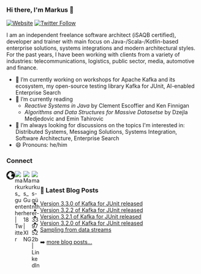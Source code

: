 ### Hi there, I'm Markus 👋

[![Website](https://img.shields.io/website?label=mguenther.net&style=for-the-badge&url=https%3A%2F%2Fmguenther.net)](https://www.mguenther.net)
[![Twitter Follow](https://img.shields.io/twitter/follow/markus_guenther?color=1DA1F2&logo=twitter&style=for-the-badge)](https://twitter.com/intent/follow?original_referer=https%3A%2F%2Fgithub.com%2Fmarkus_guenther&screen_name=markus_guenther)

I am an independent freelance software architect (iSAQB certified), developer and trainer with main focus on Java-/Scala-/Kotlin-based enterprise solutions, systems integrations and modern architectural styles. For the past years, I have been working with clients from a variety of industries: telecommunications, logistics, public sector, media, automotive and finance.

- 🔭 I’m currently working on workshops for Apache Kafka and its ecosystem, my open-source testing library Kafka for JUnit, AI-enabled Enterprise Search
- 🌱 I’m currently reading
  - *Reactive Systems in Java* by Clement Escoffier and Ken Finnigan
  - *Algorithms and Data Structures for Massive Datasetse* by Dzejla Medjedovic and Emin Tahirovic
- 👯 I’m always looking for discussions on the topics I'm interested in: Distributed Systems, Messaging Solutions, Systems Integration, Software Architecture, Enterprise Search
- 😄 Pronouns: he/him

### Connect

[<img align="left" alt="www.mguenther.net" width="22px" src="https://raw.githubusercontent.com/iconic/open-iconic/master/svg/globe.svg" />][website]
[<img align="left" alt="markus_guenther | Twitter" width="22px" src="https://cdn.jsdelivr.net/npm/simple-icons@v3/icons/twitter.svg" />][twitter]
[<img align="left" alt="Markus_Guenther18 | XING" width="22px" src="https://cdn.jsdelivr.net/npm/simple-icons@v3/icons/xing.svg" />][xing]
[<img align="left" alt="markus-günther-3397522b | LinkedIn" width="22px" src="https://cdn.jsdelivr.net/npm/simple-icons@v3/icons/linkedin.svg" />][linkedin]

<br />

### 📕 Latest Blog Posts

<!-- BLOG-POST-LIST:START -->
- [Version 3.3.0 of Kafka for JUnit released](http://www.mguenther.net/2022/12/version_3_3_0_of_kafka_junit_released/index.html)
- [Version 3.2.2 of Kafka for JUnit released](http://www.mguenther.net/2022/10/version_3_2_2_of_kafka_junit_released/index.html)
- [Version 3.2.1 of Kafka for JUnit released](http://www.mguenther.net/2022/10/version_3_2_1_of_kafka_junit_released/index.html)
- [Version 3.2.0 of Kafka for JUnit released](http://www.mguenther.net/2022/06/version_3_2_0_of_kafka_junit_released/index.html)
- [Sampling from data streams](http://www.mguenther.net/2022/04/sampling_from_data_streams/index.html)
<!-- BLOG-POST-LIST:END -->

➡️ [more blog posts...](https://www.mguenther.net)

[website]: https://www.mguenther.net
[twitter]: https://twitter.com/markus_guenther
[xing]: https://www.xing.com/profile/Markus_Guenther18/cv
[linkedin]: https://www.linkedin.com/in/markus-g%C3%BCnther-3397522b/
